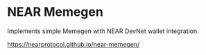 # NEAR Memegen

Implements simple Memegen with NEAR DevNet wallet integration.

https://nearprotocol.github.io/near-memegen/
